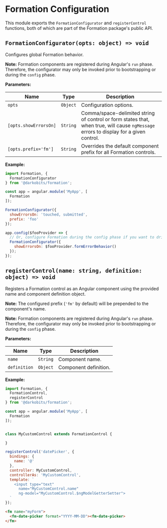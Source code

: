 # Formation Configuration

This module exports the `FormationConfigurator` and `registerControl` functions, both of which are part of the Formation package's public API.


## `FormationConfigurator(opts: object) => void`

Configures global Formation behavior.

**Note:** Formation components are registered during Angular's `run` phase. Therefore, the configurator may only be invoked prior to bootstrapping or during the `config` phase.

**Parameters:**

|Name|Type|Description|
|---|---|---|
|`opts`|`Object`|Configuration options.|
|`[opts.showErrorsOn]`|`String`|Comma/space-delimited string of control or form states that, when true, will cause `ngMessage` errors to display for a given control.|
|`[opts.prefix='fm']`|`String`|Overrides the default component prefix for all Formation controls.|

**Example:**

```js
import Formation, {
  FormationConfigurator
} from '@darkobits/formation';

const app = angular.module('MyApp', [
  Formation
]);

FormationConfigurator({
  showErrorsOn: 'touched, submitted',
  prefix: 'foo'
});

app.config($fooProvider => {
  // Or, configure Formation during the config phase if you want to drive behavior using a provider.
  FormationConfigurator({
    showErrorsOn: $fooProvider.formErrorBehavior()
  });
});
```

## `registerControl(name: string, definition: object) => void`

Registers a Formation control as an Angular component using the provided name and component definition object.

**Note:** The configured prefix (`'fm'` by default) will be prepended to the component's name.

**Note:** Formation components are registered during Angular's `run` phase. Therefore, the configurator may only be invoked prior to bootstrapping or during the `config` phase.

**Parameters:**

|Name|Type|Description|
|---|---|---|
|`name`|`String`|Component name.|
|`definition`|`Object`|Component definition.|

**Example:**

```js
import Formation, {
  FormationControl,
  registerControl
} from '@darkobits/formation';

const app = angular.module('MyApp', [
  Formation
]);


class MyCustomControl extends FormationControl {

}

registerControl('datePicker', {
  bindings: {
    name: '@'
  },
  controller: MyCustomControl,
  controllerAs: 'MyCustomControl',
  template: `
    <input type="text"
      name="MyCustomControl.name"
      ng-model="MyCustomControl.$ngModelGetterSetter">
  `
});
```

```html
<fm name="myForm">
  <fm-date-picker format="YYYY-MM-DD"><fm-date-picker>
</fm>
```
